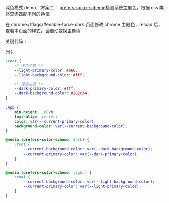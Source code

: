 深色模式 demo，方案二：
[prefers-color-scheme](https://developer.mozilla.org/zh-CN/docs/Web/CSS/@media/prefers-color-scheme)检测系统主题色，根据 css 媒体查询匹配不同的色值

在 chrome://flags/#enable-force-dark 页面修改 chrome 主题色，reload 后，查看本页面的样式，会自动变换主题色

关键代码：

css

```css
:root {
    /* 浅色主题 */
    --light-primary-color: #666;
    --light-background-color: #fff;

    /* 深色主题 */
    --dark-primary-color: #fff;
    --dark-background-color: #282c34;
}

.App {
    min-height: 100vh;
    text-align: center;
    color: var(--current-primary-color);
    background-color: var(--current-background-color);
}

@media (prefers-color-scheme: dark) {
    :root {
        --current-background-color: var(--dark-background-color);
        --current-primary-color: var(--dark-primary-color);
    }
}

@media (prefers-color-scheme: light) {
    :root {
        --current-background-color: var(--light-background-color);
        --current-primary-color: var(--light-primary-color);
    }
}
```
